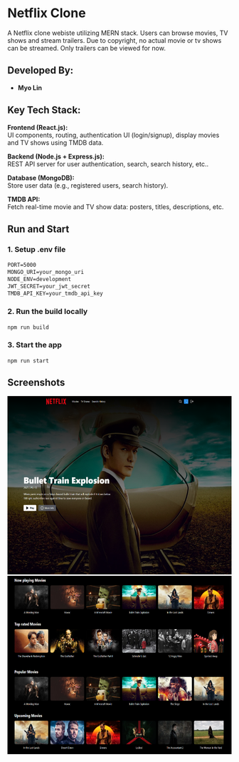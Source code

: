 # Netflix Clone

A Netflix clone webiste utilizing MERN stack. Users can browse movies, TV shows and stream trailers.
Due to copyright, no actual movie or tv shows can be streamed. Only trailers can be viewed for now.

## Developed By:

- **Myo Lin**

## Key Tech Stack:

**Frontend (React.js):**
<br/>UI components, routing, authentication UI (login/signup), display movies and TV shows using TMDB data.

**Backend (Node.js + Express.js):**
<br/>REST API server for user authentication, search, search history, etc..

**Database (MongoDB):**
<br/>Store user data (e.g., registered users, search history).

**TMDB API:**
<br/>Fetch real-time movie and TV show data: posters, titles, descriptions, etc.

## Run and Start

### 1. Setup .env file

    PORT=5000
    MONGO_URI=your_mongo_uri
    NODE_ENV=development
    JWT_SECRET=your_jwt_secret
    TMDB_API_KEY=your_tmdb_api_key

### 2. Run the build locally

    npm run build

### 3. Start the app

    npm run start

## Screenshots

<img src="https://github.com/myolin/Netflix-Web-Clone/blob/main/Screenshots/Screenshot-1.png" alt="Screenshot-1" width="600" height="400"/>

<img src="https://github.com/myolin/Netflix-Web-Clone/blob/main/Screenshots/Screenshot-2.png" alt="Screenshot-2" width="600" height="400"/>

